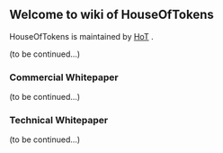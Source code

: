 ## Welcome to wiki of HouseOfTokens


HouseOfTokens is maintained by [HoT](https://hotwallet.tech/ ) .

(to be continued...)


### Commercial Whitepaper
(to be continued...)

### Technical Whitepaper
(to be continued...)
